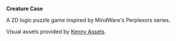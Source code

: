 **Creature Case**

A 2D logic puzzle game inspired by MindWare's Perplexors series.

Visual assets provided by [Kenny Assets](https://kenney.nl/assets).